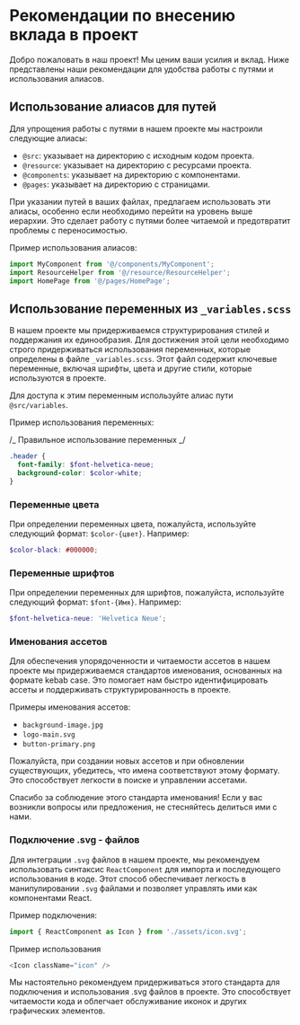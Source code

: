 # Рекомендации по внесению вклада в проект

Добро пожаловать в наш проект! Мы ценим ваши усилия и вклад. Ниже представлены наши рекомендации для удобства работы с путями и использования алиасов.

## Использование алиасов для путей

Для упрощения работы с путями в нашем проекте мы настроили следующие алиасы:

- `@src`: указывает на директорию с исходным кодом проекта.
- `@resource`: указывает на директорию с ресурсами проекта.
- `@components`: указывает на директорию с компонентами.
- `@pages`: указывает на директорию с страницами.

При указании путей в ваших файлах, предлагаем использовать эти алиасы, особенно если необходимо перейти на уровень выше иерархии. Это сделает работу с путями более читаемой и предотвратит проблемы с переносимостью.

Пример использования алиасов:

```typescript
import MyComponent from '@/components/MyComponent';
import ResourceHelper from '@/resource/ResourceHelper';
import HomePage from '@/pages/HomePage';
```

## Использование переменных из `_variables.scss`

В нашем проекте мы придерживаемся структурирования стилей и поддержания их единообразия. Для достижения этой цели необходимо строго придерживаться использования переменных, которые определены в файле `_variables.scss`. Этот файл содержит ключевые переменные, включая шрифты, цвета и другие стили, которые используются в проекте.

Для доступа к этим переменным используйте алиас пути `@src/variables`.

Пример использования переменных:

/_ Правильное использование переменных _/

```scss
.header {
  font-family: $font-helvetica-neue;
  background-color: $color-white;
}
```

### Переменные цвета

При определении переменных цвета, пожалуйста, используйте следующий формат: `$color-{цвет}`. Например:

```scss
$color-black: #000000;
```

### Переменные шрифтов

При определении переменных для шрифтов, пожалуйста, используйте следующий формат: `$font-{Имя}`. Например:

```scss
$font-helvetica-neue: 'Helvetica Neue';
```

### Именования ассетов

Для обеспечения упорядоченности и читаемости ассетов в нашем проекте мы придерживаемся стандартов именования, основанных на формате kebab case. Это помогает нам быстро идентифицировать ассеты и поддерживать структурированность в проекте.

Примеры именования ассетов:

- `background-image.jpg`
- `logo-main.svg`
- `button-primary.png`

Пожалуйста, при создании новых ассетов и при обновлении существующих, убедитесь, что имена соответствуют этому формату. Это способствует легкости в поиске и управлении ассетами.

Спасибо за соблюдение этого стандарта именования! Если у вас возникли вопросы или предложения, не стесняйтесь делиться ими с нами.

### Подключение .svg - файлов

Для интеграции `.svg` файлов в нашем проекте, мы рекомендуем использовать синтаксис `ReactComponent` для импорта и последующего использования в коде. Этот способ обеспечивает легкость в манипулировании `.svg` файлами и позволяет управлять ими как компонентами React.

Пример подключения:

```typescript
import { ReactComponent as Icon } from './assets/icon.svg';
```

Пример использования

```typescript
<Icon className="icon" />
```

Мы настоятельно рекомендуем придерживаться этого стандарта для подключения и использования .svg файлов в проекте. Это способствует читаемости кода и облегчает обслуживание иконок и других графических элементов.
